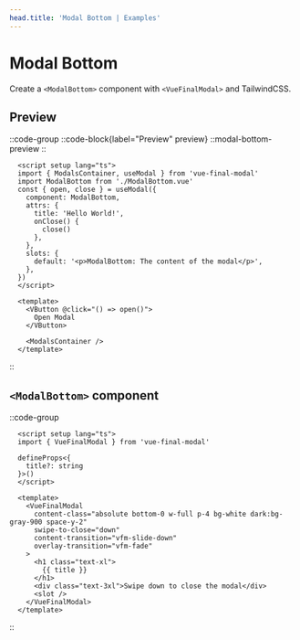 ```yaml
---
head.title: 'Modal Bottom | Examples'
---
```


# Modal Bottom

Create a `<ModalBottom>` component with `<VueFinalModal>` and TailwindCSS.

## Preview

::code-group
  ::code-block{label="Preview" preview}
    ::modal-bottom-preview
  ::

  ```vue [Preview.vue]
    <script setup lang="ts">
    import { ModalsContainer, useModal } from 'vue-final-modal'
    import ModalBottom from './ModalBottom.vue'
    const { open, close } = useModal({
      component: ModalBottom,
      attrs: {
        title: 'Hello World!',
        onClose() {
          close()
        },
      },
      slots: {
        default: '<p>ModalBottom: The content of the modal</p>',
      },
    })
    </script>

    <template>
      <VButton @click="() => open()">
        Open Modal
      </VButton>

      <ModalsContainer />
    </template>
  ```
::

## `<ModalBottom>` component

::code-group
  ```vue [ModalBottom.vue]
    <script setup lang="ts">
    import { VueFinalModal } from 'vue-final-modal'

    defineProps<{
      title?: string
    }>()
    </script>

    <template>
      <VueFinalModal
        content-class="absolute bottom-0 w-full p-4 bg-white dark:bg-gray-900 space-y-2"
        swipe-to-close="down"
        content-transition="vfm-slide-down"
        overlay-transition="vfm-fade"
      >
        <h1 class="text-xl">
          {{ title }}
        </h1>
        <div class="text-3xl">Swipe down to close the modal</div>
        <slot />
      </VueFinalModal>
    </template>
  ```
::

